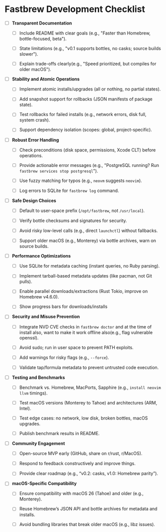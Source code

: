 # Fastbrew Development Checklist

- [ ] **Transparent Documentation**

  - [ ] Include README with clear goals (e.g., "Faster than Homebrew, bottle-focused, beta").

  - [ ] State limitations (e.g., "v0.1 supports bottles, no casks; source builds slower").

  - [ ] Explain trade-offs clearly(e.g., "Speed prioritized, but compiles for older macOS").

- [ ] **Stability and Atomic Operations**

  - [ ] Implement atomic installs/upgrades (all or nothing, no partial states).

  - [ ] Add snapshot support for rollbacks (JSON manifests of package state).

  - [ ] Test rollbacks for failed installs (e.g., network errors, disk full, system crash).

  - [ ] Support dependency isolation (scopes: global, project-specific).

- [ ] **Robust Error Handling**

  - [ ] Check preconditions (disk space, permissions, Xcode CLT) before operations.

  - [ ] Provide actionable error messages (e.g., "PostgreSQL running? Run `fastbrew services stop postgresql`").

  - [ ] Use fuzzy matching for typos (e.g., `neovm` suggests `neovim`).

  - [ ] Log errors to SQLite for `fastbrew log` command.

- [ ] **Safe Design Choices**

  - [ ] Default to user-space prefix (`/opt/fastbrew`, not `/usr/local`).

  - [ ] Verify bottle checksums and signatures for security.

  - [ ] Avoid risky low-level calls (e.g., direct `launchctl`) without fallbacks.

  - [ ] Support older macOS (e.g., Monterey) via bottle archives, warn on source builds.

- [ ] **Performance Optimizations**

  - [ ] Use SQLite for metadata caching (instant queries, no Ruby parsing).

  - [ ] Implement tarball-based metadata updates (like pacman, not Git pulls).

  - [ ] Enable parallel downloads/extractions (Rust Tokio, improve on Homebrew v4.6.0).

  - [ ] Show progress bars for downloads/installs

- [ ] **Security and Misuse Prevention**

  - [ ] Integrate NVD CVE checks in `fastbrew doctor` and at the time of install also, want to make it work offline also(e.g., flag vulnerable openssl).

  - [ ] Avoid sudo; run in user space to prevent PATH exploits.

  - [ ] Add warnings for risky flags (e.g., `--force`).

  - [ ] Validate tap/formula metadata to prevent untrusted code execution.

- [ ] **Testing and Benchmarks**

  - [ ] Benchmark vs. Homebrew, MacPorts, Sapphire (e.g., `install neovim llvm` timings).

  - [ ] Test macOS versions (Monterey to Tahoe) and architectures (ARM, Intel).

  - [ ] Test edge cases: no network, low disk, broken bottles, macOS upgrades.

  - [ ] Publish benchmark results in README.

- [ ] **Community Engagement**

  - [ ] Open-source MVP early (GitHub, share on r/rust, r/MacOS).

  - [ ] Respond to feedback constructively and improve things.

  - [ ] Provide clear roadmap (e.g., “v0.2: casks, v1.0: Homebrew parity”).

- [ ] **macOS-Specific Compatibility**

  - [ ] Ensure compatibility with macOS 26 (Tahoe) and older (e.g., Monterey).

  - [ ] Reuse Homebrew’s JSON API and bottle archives for metadata and installs.

  - [ ] Avoid bundling libraries that break older macOS (e.g., libz issues).
